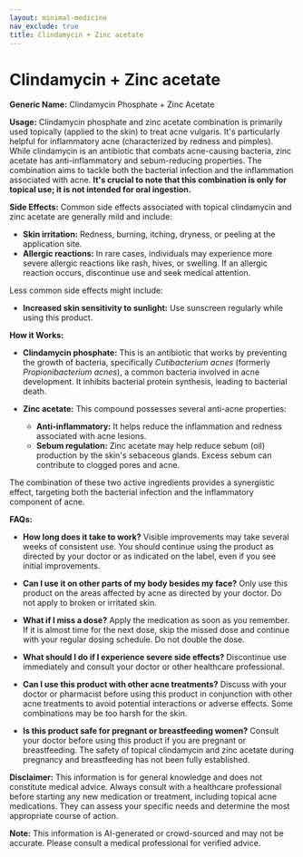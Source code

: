 ```yaml
---
layout: minimal-medicine
nav_exclude: true
title: Clindamycin + Zinc acetate
---
```


# Clindamycin + Zinc acetate

**Generic Name:** Clindamycin Phosphate + Zinc Acetate

**Usage:**  Clindamycin phosphate and zinc acetate combination is primarily used topically (applied to the skin) to treat acne vulgaris.  It's particularly helpful for inflammatory acne (characterized by redness and pimples). While clindamycin is an antibiotic that combats acne-causing bacteria, zinc acetate has anti-inflammatory and sebum-reducing properties.  The combination aims to tackle both the bacterial infection and the inflammation associated with acne.  **It's crucial to note that this combination is only for topical use; it is not intended for oral ingestion.**

**Side Effects:**  Common side effects associated with topical clindamycin and zinc acetate are generally mild and include:

* **Skin irritation:**  Redness, burning, itching, dryness, or peeling at the application site.
* **Allergic reactions:**  In rare cases, individuals may experience more severe allergic reactions like rash, hives, or swelling.  If an allergic reaction occurs, discontinue use and seek medical attention.

Less common side effects might include:

* **Increased skin sensitivity to sunlight:**  Use sunscreen regularly while using this product.


**How it Works:**

* **Clindamycin phosphate:** This is an antibiotic that works by preventing the growth of bacteria, specifically *Cutibacterium acnes* (formerly *Propionibacterium acnes*), a common bacteria involved in acne development.  It inhibits bacterial protein synthesis, leading to bacterial death.

* **Zinc acetate:** This compound possesses several anti-acne properties:
    * **Anti-inflammatory:** It helps reduce the inflammation and redness associated with acne lesions.
    * **Sebum regulation:**  Zinc acetate may help reduce sebum (oil) production by the skin's sebaceous glands. Excess sebum can contribute to clogged pores and acne.

The combination of these two active ingredients provides a synergistic effect, targeting both the bacterial infection and the inflammatory component of acne.


**FAQs:**

* **How long does it take to work?**  Visible improvements may take several weeks of consistent use.  You should continue using the product as directed by your doctor or as indicated on the label, even if you see initial improvements.

* **Can I use it on other parts of my body besides my face?**  Only use this product on the areas affected by acne as directed by your doctor. Do not apply to broken or irritated skin.

* **What if I miss a dose?**  Apply the medication as soon as you remember.  If it is almost time for the next dose, skip the missed dose and continue with your regular dosing schedule. Do not double the dose.

* **What should I do if I experience severe side effects?** Discontinue use immediately and consult your doctor or other healthcare professional.

* **Can I use this product with other acne treatments?**  Discuss with your doctor or pharmacist before using this product in conjunction with other acne treatments to avoid potential interactions or adverse effects.  Some combinations may be too harsh for the skin.

* **Is this product safe for pregnant or breastfeeding women?** Consult your doctor before using this product if you are pregnant or breastfeeding.  The safety of topical clindamycin and zinc acetate during pregnancy and breastfeeding has not been fully established.

**Disclaimer:** This information is for general knowledge and does not constitute medical advice. Always consult with a healthcare professional before starting any new medication or treatment, including topical acne medications.  They can assess your specific needs and determine the most appropriate course of action.


**Note:** This information is AI-generated or crowd-sourced and may not be accurate. Please consult a medical professional for verified advice.